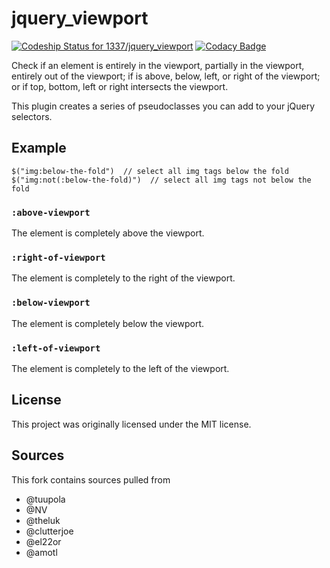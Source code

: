 jquery_viewport
===============

[ ![Codeship Status for 1337/jquery_viewport](https://codeship.com/projects/7189b9e0-ac0d-0133-5080-02e6183d343a/status?branch=master)](https://codeship.com/projects/131549)
[![Codacy Badge](https://api.codacy.com/project/badge/grade/9a3e4b29ae47419098f08359acf57b03)](https://www.codacy.com/app/0/jquery_viewport)

Check if an element is entirely in the viewport, partially in the viewport, 
entirely out of the viewport; if is above, below, left, or right of the 
viewport; or if top, bottom, left or right intersects the viewport.

This plugin creates a series of pseudoclasses you can add to your jQuery 
selectors.

## Example

```
$("img:below-the-fold")  // select all img tags below the fold
$("img:not(:below-the-fold)")  // select all img tags not below the fold
```

### `:above-viewport`
The element is completely above the viewport.

### `:right-of-viewport`
The element is completely to the right of the viewport.

### `:below-viewport`
The element is completely below the viewport.

### `:left-of-viewport`
The element is completely to the left of the viewport.


## License

This project was originally licensed under the MIT license.

## Sources 

This fork contains sources pulled from

* @tuupola
* @NV
* @theluk
* @clutterjoe
* @el22or
* @amotl

